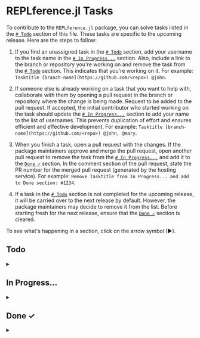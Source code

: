 # REPLference.jl Tasks

To contribute to the `REPLference.jl` package, you can solve tasks listed in the
[`# Todo`](https://github.com/udohjeremiah/REPLference.jl/blob/master/TODO.md#todo)
section of this file. These tasks are specific to the upcoming release. Here are the steps
to follow:

1. If you find an unassigned task in the
   [`# Todo`](https://github.com/udohjeremiah/REPLference.jl/blob/master/TODO.md#todo)
   section, add your username to the task name in the
   [`# In Progress...`](https://github.com/udohjeremiah/REPLference.jl/blob/master/TODO.md#in-progress)
   section. Also, include a link to the branch or repository you're working on and remove
   the task from the [`# Todo`](https://github.com/udohjeremiah/REPLference.jl/blob/master/TODO.md#todo)
   section. This indicates that you're working on it. For example:
   `Tasktitle [branch-name](https://github.com/<repo>) @john`.

2. If someone else is already working on a task that you want to help with, collaborate with
   them by opening a pull request in the branch or repository where the change is being
   made. Request to be added to the pull request. If accepted, the initial contributor who
   started working on the task should update the
   [`# In Progress...`](https://github.com/udohjeremiah/REPLference.jl/blob/master/TODO.md#in-progress)
   section to add your name to the list of usernames. This prevents duplication of effort
   and ensures efficient and effective development. For example:
   `Tasktitle [branch-name](https://github.com/<repo>) @john, @mary`.

3. When you finish a task, open a pull request with the changes. If the package maintainers
   approve and merge the pull request, open another pull request to remove the task from the
   [`# In Progress...`](https://github.com/udohjeremiah/REPLference.jl/blob/master/TODO.md#in-progress)
   and add it to the [`Done ✓`](https://github.com/udohjeremiah/REPLference.jl/blob/master/TODO.md#done-)
   section. In the comment section of the pull request, state the PR number for the merged
   pull request (generated by the hosting service). For example:
   `Remove Tasktitle from In Progress... and add to Done section: #1234`.

4. If a task in the [`# Todo`](https://github.com/udohjeremiah/REPLference.jl/blob/master/TODO.md#todo)
   section is not completed for the upcoming release, it will be carried over to the next
   release by default. However, the package maintainers may decide to remove it from the
   list. Before starting fresh for the next release, ensure that the
   [`Done ✓`](https://github.com/udohjeremiah/REPLference.jl/blob/master/TODO.md#done-)
   section is cleared.

To see what's happening in a section, click on the arrow symbol (▶).

## Todo

<details><summary></summary>

- [ ] Create the `README.md` file:
    - [ ] Add necessary information about the package in the `README.md` file.
    - [ ] Add badges to the `README.md` file.

- [ ] Create the `./github/workflows` file.
- [ ] Create the `.gitignore` file.

- [ ] Create the `src` directory:
    - [ ] Create a `_23_metaprogramming.jl` file that contains a manual about
          metaprogramming in Julia and the methods that can be called on the topic.
    - [ ] Create a `_24_error.jl` file that contains a manual about error handling in Julia
          and the methods that can be called on the topic.
    - [ ] Create a `_25_pointer.jl` file that contains a manual about pointers in Julia and
          the methods that can be called on them.
    - [ ] Create a `_26_system.jl` file that contains a manual about systems in Julia and
          the methods that can be called on the topic.
    - [ ] Create a `_27_thread.jl` file that contains a manual about threads in Julia and
          the methods that can be called on the topic.
    
    - [ ] Create the `REPLference.jl` file:
        - [ ] Add the `man` method for retrieving the manual of a name or topic.
        - [ ] Add the `fun` method for retrieving the functions that can be called on a
              name or topic.
        - [ ] Add the `tree` method for displaying the subtypes and supertypes of a name.

- [ ] Create the `test` directory:
    - [ ] Provide test for the names in `REPLference.jl`.

- [ ] Register the package and/or release this version.
</details>

## In Progress...

<details><summary></summary>
</details>

## Done ✓

<details><summary></summary>

- [x] Create the `LICENCE.md` file: [`#6`](https://github.com/udohjeremiah/REPLference.jl/pull/6)
      [@udohjeremiah](https://github.com/udohjeremiah)
- [x] Create the `CITATION.bib` file: [`#9`](https://github.com/udohjeremiah/REPLference.jl/pull/9)
      [@udohjeremiah](https://github.com/udohjeremiah)
- [x] Create the `utility_script.jl` file: [`#13`](https://github.com/udohjeremiah/REPLference.jl/pull/13)
      [@udohjeremiah](https://github.com/udohjeremiah)
- [x] Provide test for the names in `utility_script.jl`: [`#16`](https://github.com/udohjeremiah/REPLference.jl/pull/16)
      [@udohjeremiah](https://github.com/udohjeremiah)
- [x] Generate the `all_names.txt` file: [`19`](https://github.com/udohjeremiah/REPLference.jl/pull/19)
      [@udohjeremiah](https://github.com/udohjeremiah)
- [x] Create the `Project.toml` file: [`#21`](https://github.com/udohjeremiah/REPLference.jl/pull/21)
      [@udohjeremiah](https://github.com/udohjeremiah)
- [x] Create the `_2_variable.jl` file: [`#28`](https://github.com/udohjeremiah/REPLference.jl/pull/28)
      [@udohjeremiah](https://github.com/udohjeremiah)
- [x] Create the `_3_operator.jl` file: [`#28`](https://github.com/udohjeremiah/REPLference.jl/pull/28)
      [@udohjeremiah](https://github.com/udohjeremiah)
- [x] Create the `_4_integer.jl` file: [`#28`](https://github.com/udohjeremiah/REPLference.jl/pull/28)
      [@udohjeremiah](https://github.com/udohjeremiah)
- [x] Create the `_5_float.jl` file: [`#28`](https://github.com/udohjeremiah/REPLference.jl/pull/28)
      [@udohjeremiah](https://github.com/udohjeremiah)
- [x] Create the `_6_complex.jl` file: [`#28`](https://github.com/udohjeremiah/REPLference.jl/pull/28)
      [@udohjeremiah](https://github.com/udohjeremiah)
- [x] Create the `_7_rational.jl` file: [`#28`](https://github.com/udohjeremiah/REPLference.jl/pull/28)
      [@udohjeremiah](https://github.com/udohjeremiah)
- [x] Create the `_8_irrational.jl` file: [`#28`](https://github.com/udohjeremiah/REPLference.jl/pull/28)
      [@udohjeremiah](https://github.com/udohjeremiah)
- [x] Create the `_9_character.jl` file: [`#28`](https://github.com/udohjeremiah/REPLference.jl/pull/28)
      [@udohjeremiah](https://github.com/udohjeremiah)
- [x] Create the `_10_string.jl` file: [`#28`](https://github.com/udohjeremiah/REPLference.jl/pull/28)
      [@udohjeremiah](https://github.com/udohjeremiah)
- [x] Create the `_11_range.jl` file: [`#28`](https://github.com/udohjeremiah/REPLference.jl/pull/28)
      [@udohjeremiah](https://github.com/udohjeremiah)
- [x] Create the `_12_array.jl` file: [`#28`](https://github.com/udohjeremiah/REPLference.jl/pull/28)
      [@udohjeremiah](https://github.com/udohjeremiah)
- [x] Create the `_13_tuple.jl` file: [`#28`](https://github.com/udohjeremiah/REPLference.jl/pull/28)
      [@udohjeremiah](https://github.com/udohjeremiah)
- [x] Create the `_14_dict.jl` file: [`#28`](https://github.com/udohjeremiah/REPLference.jl/pull/28)
      [@udohjeremiah](https://github.com/udohjeremiah)
- [x] Create the `_15_set.jl` file: [`#28`](https://github.com/udohjeremiah/REPLference.jl/pull/28)
      [@udohjeremiah](https://github.com/udohjeremiah)
- [x] Create the `_16_type.jl` file: [`#28`](https://github.com/udohjeremiah/REPLference.jl/pull/28)
      [@udohjeremiah](https://github.com/udohjeremiah)
- [x] Create the `_17_function.jl` file: [`#28`](https://github.com/udohjeremiah/REPLference.jl/pull/28)
      [@udohjeremiah](https://github.com/udohjeremiah)
- [x] Create the `_18_file.jl` file: [`#28`](https://github.com/udohjeremiah/REPLference.jl/pull/28)
      [@udohjeremiah](https://github.com/udohjeremiah)
- [x] Create the `_19_module.jl` file: [`#28`](https://github.com/udohjeremiah/REPLference.jl/pull/28)
      [@udohjeremiah](https://github.com/udohjeremiah)
- [x] Create the `_20_regex.jl` file: [`#28`](https://github.com/udohjeremiah/REPLference.jl/pull/28)
      [@udohjeremiah](https://github.com/udohjeremiah)
- [x] Create the `_21_date.jl` file: [`#28`](https://github.com/udohjeremiah/REPLference.jl/pull/28)
      [@udohjeremiah](https://github.com/udohjeremiah)
- [x] Create the `_22_radom.jl` file: [`#28`](https://github.com/udohjeremiah/REPLference.jl/pull/28)
      [@udohjeremiah](https://github.com/udohjeremiah)
- [x] Add `AbstractTrees.jl` as dependency and create internal functions to display subtypes
      and supertypes: [`#31`](https://github.com/udohjeremiah/REPLference.jl/pull/31)
      [@udohjeremiah](https://github.com/udohjeremiah)
</details>
